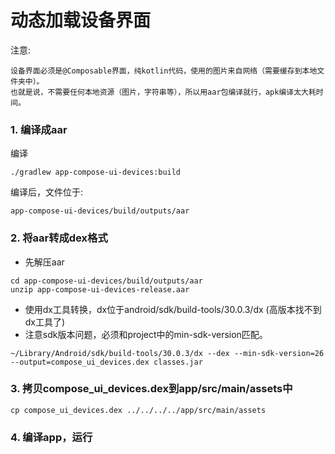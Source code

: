 # 动态加载设备界面

注意:

```
设备界面必须是@Composable界面，纯kotlin代码，使用的图片来自网络（需要缓存到本地文件夹中）。
也就是说，不需要任何本地资源（图片，字符串等），所以用aar包编译就行，apk编译太大耗时间。
```

### 1. 编译成aar


编译
```
./gradlew app-compose-ui-devices:build
```

编译后，文件位于:
```
app-compose-ui-devices/build/outputs/aar
```

### 2. 将aar转成dex格式

* 先解压aar

```
cd app-compose-ui-devices/build/outputs/aar
unzip app-compose-ui-devices-release.aar
```

* 使用dx工具转换，dx位于android/sdk/build-tools/30.0.3/dx (高版本找不到dx工具了)
* 注意sdk版本问题，必须和project中的min-sdk-version匹配。

```
~/Library/Android/sdk/build-tools/30.0.3/dx --dex --min-sdk-version=26 --output=compose_ui_devices.dex classes.jar
```

### 3. 拷贝compose_ui_devices.dex到app/src/main/assets中

```
cp compose_ui_devices.dex ../../../../app/src/main/assets
```

### 4. 编译app，运行